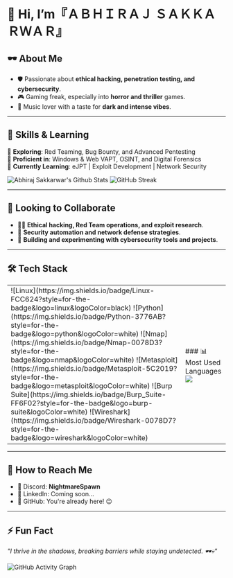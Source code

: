 # 👋 Hi, I’m『ＡＢＨＩＲＡＪ ＳＡＫＫＡＲＷＡＲ』


## 🕶️ About Me  
- 🛡️ Passionate about **ethical hacking, penetration testing, and cybersecurity**.  
- 🎮 Gaming freak, especially into **horror and thriller** games.  
- 🎵 Music lover with a taste for **dark and intense vibes**.  

---

## 🚀 Skills & Learning  

🔹 **Exploring**: Red Teaming, Bug Bounty, and Advanced Pentesting  
🔹 **Proficient in**: Windows & Web VAPT, OSINT, and Digital Forensics  
🔹 **Currently Learning**: eJPT | Exploit Development | Network Security  

![Abhiraj Sakkarwar's Github Stats](https://github-readme-stats.vercel.app/api?username=0xSilentPwn&show_icons=true&theme=radical&count_private=true&bg_color=0d1117&title_color=ff6e96&text_color=ffffff&icon_color=79ff97&border_color=ff6e96)
![GitHub Streak](https://github-readme-streak-stats.herokuapp.com/?user=0xSilentPwn&theme=radical&background=0d1117&border=ff6e96) 


---

## 🤝 Looking to Collaborate  
- 🏴‍☠️ **Ethical hacking, Red Team operations, and exploit research**.  
- 🔬 **Security automation and network defense strategies**.  
- 👾 **Building and experimenting with cybersecurity tools and projects**.  

---

## 🛠️ Tech Stack

<table>
  <tr>
    <td>
      ![Linux](https://img.shields.io/badge/Linux-FCC624?style=for-the-badge&logo=linux&logoColor=black)  
      ![Python](https://img.shields.io/badge/Python-3776AB?style=for-the-badge&logo=python&logoColor=white)  
      ![Nmap](https://img.shields.io/badge/Nmap-0078D3?style=for-the-badge&logo=nmap&logoColor=white)  
      ![Metasploit](https://img.shields.io/badge/Metasploit-5C2019?style=for-the-badge&logo=metasploit&logoColor=white)
      ![Burp Suite](https://img.shields.io/badge/Burp_Suite-FF6F02?style=for-the-badge&logo=burp-suite&logoColor=white)
      ![Wireshark](https://img.shields.io/badge/Wireshark-0078D7?style=for-the-badge&logo=wireshark&logoColor=white)  
    </td>
    <td>
      ### 📊 Most Used Languages  
      <img src="https://github-readme-stats.vercel.app/api/top-langs/?username=0xSilentPwn&layout=compact&theme=radical&bg_color=0d1117&title_color=ff6e96&text_color=ffffff&icon_color=79ff97&border_color=ff6e96">
    </td>
  </tr>
</table>


---

## 📡 How to Reach Me  
- 💬 Discord: **NightmareSpawn**  
- 🔗 LinkedIn: Coming soon...  
- 📜 GitHub: You're already here! 😉  

---

## ⚡ Fun Fact  
_"I thrive in the shadows, breaking barriers while staying undetected. 🕶️💀"_

![GitHub Activity Graph](https://github-readme-activity-graph.vercel.app/graph?username=0xSilentPwn&theme=dracula)  

